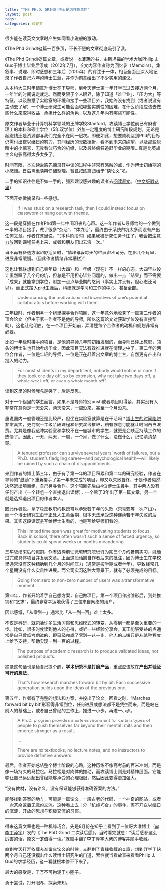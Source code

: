 ```yaml
---
title: "THE PH.D. GRIND-博士是怎样炼成的"
layout: post
tags:
categories: 读论文
---
```


很少能在读英文文章时产生如同看小说般的激动。

《The Phd Grind》这篇一百多页，不长不短的文章彻底吸引了我。

<!-- more -->

《The Phd Grind》这篇文章，或者说一本薄薄的书，由斯坦福的学术大咖Philip J. Guo于博士毕业后写成（2012年7月），全文内容作者称为回忆录（Memoirs），集叙事、说理、即时感想和三年后（2015年）的评注于一体，相当全面且深入地记录了作者自己六年的博士生涯，并作为前辈给出了不少实用的建议。

从本科大三时申请直升博士签下导师，到今天博士第一年开学已过去接近两个月，一年半的时间说走就走。然而受限于个人眼界，除了知道「难毕业」、「压力大」等特征，以及熟悉了实验室的环境和接手一些项目外，我始终没有找到（或者说没有主动去了解）一个博士研究生可能会面临哪些实质性的困难，在什么阶段应该去做些什么来取得收益，承担什么样的角色，以及这几年内有哪些可能性。

原文作者毕业于计算机科学领域的王牌学校Stanford，攻读博士学位前已有麻省理工的本科和硕士学位（5年双学位）外加一定程度的博士研究阶段规划。无论是起跑线还是资源都与我们完全不在同一层次。即便如此，想要顺利达到Phd的目标仍需付出夜以继日的努力，其间经历的无数挫折，看不到未来的绝望，以及那些灰暗中的小惊喜，无数看似巧合的机缘，以及最终疯狂追赶毕业的期限…真是比英雄主义电影高得太多太多了。

时间有限，本次读后感先摘录其中读的过程中非常有感触的点，作为博士初始期的小感悟。日后需重读再仔细整理。暂且把这篇归档于“读论文”吧。

二手的知识往往是不如一手的，强烈建议感兴趣的读者去[阅读原文](http://www.pgbovine.net/PhD-memoir/pguo-PhD-grind.pdf)。（[中文版戳这里](https://raw.githubusercontent.com/qipeng/phd-grind-chn/master/phd-grind-chn.pdf)）



下面开始做摘录和一些感想。

> If I was stuck on a research task, then I could instead focus on classwork or hang out with friends. 

这一段是穿插在作者Phd第一年中间沮丧的心声。这一年作者从导师给的一个做到一半的项目接手，做了很多“杂活”、“体力活”，最终由于系统的坑太多而没有产出任何文章。作者在这里说，“（本科阶段时）如果我被研究任务卡住了，我会把注意力放回到课程任务上来，或者和朋友们出去浪一次。”

当不再有备选方案和舒适区时，“情绪与我每天的进展密不可分，在那几个月里，进展非常缓慢。（因此作者情绪非常糟糕）”

这也让我联想到自己零年级（大四）和一年级（现在）不一样的心态。大四毕业设计虽然踩了几个月的坑，但总是不用担心毕业问题的，做出一点「结果」而不需要「成果」就能拿到学位，附加一点点毕业期的悠闲（事实上并没有，但心态还可以）。而正式踏入phd生涯后，科研就是学习和工作的中心，甚至全部。

> Understanding the motivations and incentives of one’s potential collaborators before working with them.

二年级时，作者到另一个组里探寻合作项目，这一年意外地收获了一篇第二作者的顶会论文（但由于第一作者不是他的导师，所以这篇论文对获取学位没有直接帮助）。这也让他明白，在一个项目开始前，弄清楚每个合作者的动机和规划非常有必要。

比如一年级时接手的项目，是他的导师几年前初始发起的，而导师已评上教职，领头的博士生也开始考虑毕业，因此项目无法有效推进就在情理之中了。第二年的两位合作者，一位是年轻的导师，一位是正在赶着出文章的博士生，自然更有产出和投入的动力。

> For most students in my department, nobody would notice or care if they took one day off, so by extension, why not take two days off, a whole week off, or even a whole month off? 

读到这里的时候我先是笑了，后是反思。

对于一个组里的学生而言，如果不是导师特别push或者项目盯得紧，其实没有人非常在意你是一天没来，两天没来，一周没来，甚至一个月没来。

虽说国内一般管理还是比较严，但坐在实验室就算是在干活吗？[博士生的时间陷阱](https://zhuanlan.zhihu.com/p/26614640)非常真实，更何况一年级阶段课程和研究双线推进，稍有懈怠可能就让时间白白浪费。尤其是像我这种实验室和学校不在一座城市的学生，就更是会缺乏持续工作的热情了。因此，一天，两天，一周，一个月，做了什么，没做什么，记忆清清楚楚。

> A tenured professor can survive several years’ worth of failures, but a Ph.D. student’s fledgling career—and psychological health—will likely be ruined by such a chain of disappointments.

来到作者的博士第三年，由于有了第一年的项目积累和第二年的研究经验，作者在导师的“鼓励”下重新接手了第一年未完成的项目，却又以失败告终，于是作者毅然决然退出项目组，自己另寻合作。这个项目先后由4位博士生接手，其中两人没有任何产出（一个转组一个直接退出读博），一个熬了3年出了第一篇文章，另一个就是选择退出项目的作者本人。

因此作者说，拿了稳定教职的教授可以承受若干年的失败（只需要等一次产出），而一个博士研究生由于正处人生黄金期，根本无法承受这种连续若干年失败的后果。其实这段话既是写给博士生看的，也是写给导师们看的。

> This limited time span was great for motivating students to focus. Back in school, there often wasn’t such a sense of forced urgency, so students could spend weeks or months meandering.

三年级结束后的假期，作者选择前往微软研究院进行为期三个月的暑期实习，能通过完成具体项目并发表文章。上面这段话摘自作者后来的批注，因为博士生在学校里通常没有这种精确到几个月的时间压力（通常是按学期或者学年），导致经常几个星期没有什么实质性进展。而公司实习这种大背景下，就有了必须完成的目标。

> Going from zero to non-zero number of users was a transformative moment.

第四年，作者开始着手自己想方案，自己做项目。第一个项目作出雏形后，到处推销和“乞求”，最终非常幸运地获得了三位来自网络的用户。

因此感慨，「从零到一」通常比「从一到一百」难上太多。

不仅是科研，就包括许多生活习惯和思维模式的转变，从零到一都是至关重要的一步。比如，很多时候读到他人的心得，或听一些经验分享会，真正能够受益的点通常是自己曾经考虑过的，即已经完成了零到一这一步，他人的点拨只是从某种程度上给予支持，帮助实现一到一百的过程。

> The purpose of academic research is to produce validated ideas, not polished products.

摘录这句话也是给自己提个醒，**学术研究不是打磨产品**，重点应该放在**产出并验证可行的想法**。

> That’s how research marches forward bit by bit: Each successive generation builds upon the ideas of the previous one.

第五年，作者有了完整的想法和方案，并投出了论文。回看之时，“Marches forward bit by bit”形容得非常到位，任何进展或想法都不是凭空而来，而是站在前人的基础上，或者自己曾经的工作上，推进一小步，再进一小步。

> A Ph.D. program provides a safe environment for certain types of people to push themselves far beyond their mental limits and then emerge stronger as a result.
>
> ...
>
> There are no textbooks, no lecture notes, and no instructors to provide definitive answers.

最后，作者开始总结整个博士阶段的心路。这种历练不像高考前的百米冲刺，而是像一场持久的马拉松。马拉松是对肉体的推动，而攻读博士则是对精神层面。它能够让自己远远超出曾经能够承受的心理极限，然后因此变得更加强大。

“没有教材，没有讲义，没有保证能够获得准确答案的方法。”

能够找到答案的地方，可能是一篇论文，一段古老的代码，一个神奇的网站，或者一次茶余饭后无意的交流。这种看上去十分「机缘巧合」的事件，离不开夜以继日的沉淀，开放的思想与积极交流的习惯。

---

得来这篇文章也是一种机缘巧合，先是8月份在知乎上看到了一位哥大准博士（[@李丁泽宇](https://www.zhihu.com/people/ldzy/)）发的《The PhD Grind 二次读后感》。当时看完就想：“读后感都这么厉害的话，原文一定值得一读。”就顺手翻了李丁泽宇大佬的博客并顺手收藏。

直到今天打开收藏夹准备查论文的时候，又翻到了曾经收藏的文章，想到开学了快两个月自己还没摸出什么读博士研究生的门道，索性就当看故事来看看Philip J. Guo的求学经历，这一看就根本停不下来了。

最大的感受是，千万不可拘泥于小圈子。

勇于尝试，打开眼界，探索未知。